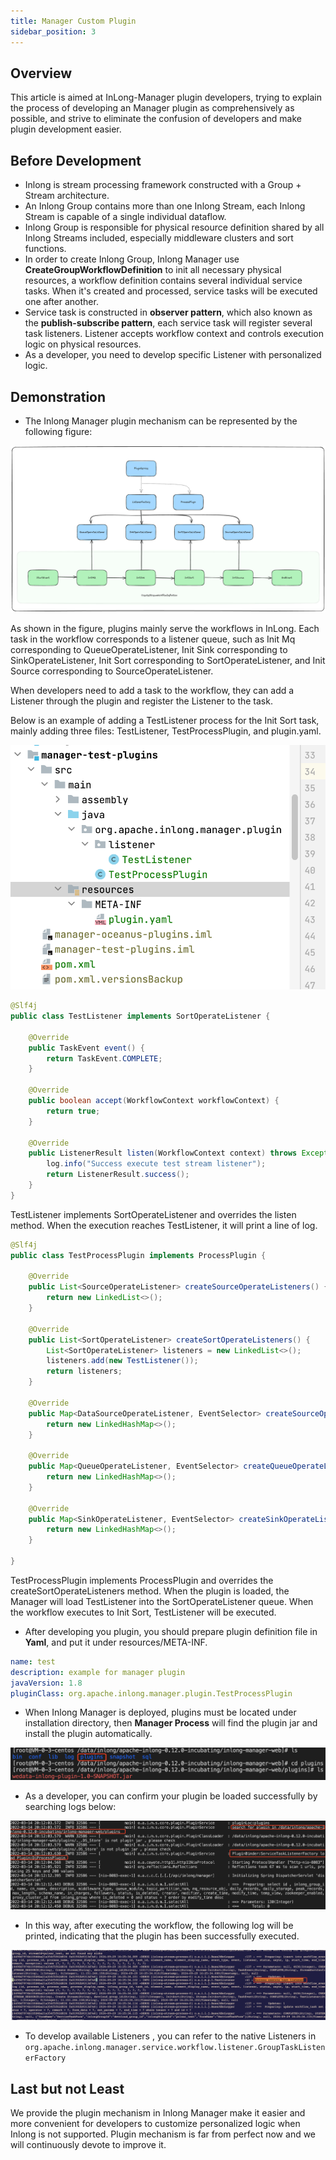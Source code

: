 ```yaml
---
title: Manager Custom Plugin
sidebar_position: 3
---
```

## Overview

This article is aimed at InLong-Manager plugin developers, trying to explain the process of developing an Manager plugin as comprehensively as possible, and strive to eliminate the confusion of developers and make plugin development easier.

## Before Development

- Inlong is stream processing framework constructed with a Group + Stream architecture.
- An Inlong Group contains more than one Inlong Stream, each Inlong Stream is capable of a single individual dataflow.
- Inlong Group is responsible for physical resource definition shared by all Inlong Streams included, especially middleware clusters and sort functions.
- In order to create Inlong Group, Inlong Manager use **CreateGroupWorkflowDefinition** to init all necessary physical resources, a workflow definition contains several individual service tasks. When it's created and processed, service tasks will be executed one after another.
- Service task is constructed in **observer pattern**, which also known as the **publish-subscribe pattern**, each service task will register several task listeners. Listener accepts workflow context and controls execution logic on physical resources.
- As a developer, you need to develop specific Listener with personalized logic.

## Demonstration

- The Inlong Manager plugin mechanism can be represented by the following figure:

![](img/inlong_plugin.png)

As shown in the figure, plugins mainly serve the workflows in InLong. Each task in the workflow corresponds to a listener queue, such as Init Mq corresponding to QueueOperateListener, Init Sink corresponding to SinkOperateListener, Init Sort corresponding to SortOperateListener, and Init Source corresponding to SourceOperateListener.

When developers need to add a task to the workflow, they can add a Listener through the plugin and register the Listener to the task.

Below is an example of adding a TestListener process for the Init Sort task, mainly adding three files: TestListener, TestProcessPlugin, and plugin.yaml.

![](img/plugin.png)

```java
@Slf4j
public class TestListener implements SortOperateListener {

    @Override
    public TaskEvent event() {
        return TaskEvent.COMPLETE;
    }

    @Override
    public boolean accept(WorkflowContext workflowContext) {
        return true;
    }

    @Override
    public ListenerResult listen(WorkflowContext context) throws Exception {
        log.info("Success execute test stream listener");
        return ListenerResult.success();
    }
}
```
TestListener implements SortOperateListener and overrides the listen method. When the execution reaches TestListener, it will print a line of log.

```java
@Slf4j
public class TestProcessPlugin implements ProcessPlugin {

    @Override
    public List<SourceOperateListener> createSourceOperateListeners() {
        return new LinkedList<>();
    }

    @Override
    public List<SortOperateListener> createSortOperateListeners() {
        List<SortOperateListener> listeners = new LinkedList<>();
        listeners.add(new TestListener());
        return listeners;
    }

    @Override
    public Map<DataSourceOperateListener, EventSelector> createSourceOperateListeners() {
        return new LinkedHashMap<>();
    }

    @Override
    public Map<QueueOperateListener, EventSelector> createQueueOperateListeners() {
        return new LinkedHashMap<>();
    }

    @Override
    public Map<SinkOperateListener, EventSelector> createSinkOperateListeners() {
        return new LinkedHashMap<>();
    }

}
```
TestProcessPlugin implements ProcessPlugin and overrides the createSortOperateListeners method. When the plugin is loaded, the Manager will load TestListener into the SortOperateListener queue. When the workflow executes to Init Sort, TestListener will be executed.


- After developing you plugin, you should prepare plugin definition file in **Yaml**, and put it under resources/META-INF.

```yaml
name: test
description: example for manager plugin
javaVersion: 1.8
pluginClass: org.apache.inlong.manager.plugin.TestProcessPlugin
```

- When Inlong Manager is deployed, plugins must be located under installation directory, then **Manager Process** will find the plugin jar and install the plugin automatically.

![](img/plugin_location.png)

- As a developer, you can confirm your plugin be loaded successfully by searching logs below:

![](img/plugin_log.png)

- In this way, after executing the workflow, the following log will be printed, indicating that the plugin has been successfully executed.

![](img/workflow_plugin.png)

- To develop available Listeners , you can refer to the native Listeners in `org.apache.inlong.manager.service.workflow.listener.GroupTaskListenerFactory`

## Last but not Least

We provide the plugin mechanism in Inlong Manager make it easier and more convenient for developers to customize personalized logic when Inlong is not supported.
Plugin mechanism is far from perfect now and we will continuously devote to improve it.